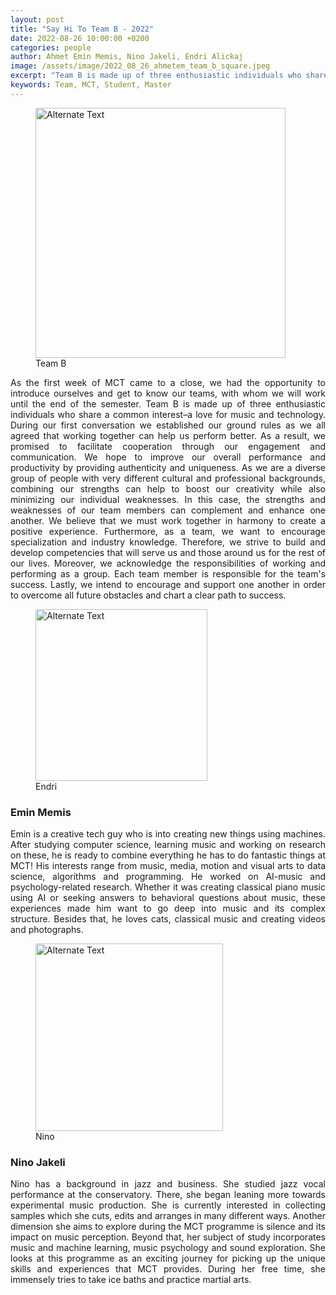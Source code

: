 ```yaml
---
layout: post
title: "Say Hi To Team B - 2022"
date: 2022-08-26 10:00:00 +0200
categories: people
author: Ahmet Emin Memis, Nino Jakeli, Endri Alickaj 
image: /assets/image/2022_08_26_ahmetem_team_b_square.jpeg
excerpt: "Team B is made up of three enthusiastic individuals who share a common interest–a love for music and technology."
keywords: Team, MCT, Student, Master
---
```


<figure style="float: none">
   <img src="/assets/image/2022_08_26_ahmetem_team_b.jpeg" alt="Alternate Text" title="Image Title" width=400 />
   <figcaption>Team B</figcaption>
</figure>

<p align="justify"> As the first week of MCT came to a close, we had the opportunity to introduce ourselves and get to know our teams, with whom we will work until the end of the semester. Team B is made up of three enthusiastic individuals who share a common interest–a love for music and technology. During our first conversation we established our ground rules as we all agreed that working together can help us perform better. As a result, we promised to facilitate cooperation through our engagement and communication. We hope to improve our overall performance and productivity by providing authenticity and uniqueness. As we are a diverse group of people with very different cultural and professional backgrounds, combining our strengths can help to boost our creativity while also minimizing our individual weaknesses. In this case, the strengths and weaknesses of our team members can complement and enhance one another. We believe that we must work together in harmony to create a positive experience. Furthermore, as a team, we want to encourage specialization and industry knowledge. Therefore, we strive to build and develop competencies that will serve us and those around us for the rest of our lives. Moreover, we acknowledge the responsibilities of working and performing as a group. Each team member is responsible for the team's success. Lastly, we intend to encourage and support one another in order to overcome all future obstacles and chart a clear path to success.</p>

<figure style="float: none">
   <img src="/assets/image/2022_08_26_ahmetem_team_b_endri.jpeg" alt="Alternate Text" title="Image Title" width=275 />
   <figcaption>Endri</figcaption>
</figure>


### Emin Memis

<p align="justify"> Emin is a creative tech guy who is into creating new things using machines. After studying computer science, learning music and working on research on these, he is ready to combine everything he has to do fantastic things at MCT! His interests range from music, media, motion and visual arts to data science, algorithms and programming. He worked on AI-music and psychology-related research. Whether it was creating classical piano music using AI or seeking answers to behavioral questions about music, these experiences made him want to go deep into music and its complex structure. Besides that, he loves cats, classical music and creating videos and photographs.</p>

<figure style="float: none">
   <img src="/assets/image/2022_08_26_ahmetem_team_b_nino.jpeg" alt="Alternate Text" title="Image Title" width=300 />
   <figcaption>Nino</figcaption>
</figure>

### Nino Jakeli

<p align="justify"> Nino has a background in jazz and business. She studied jazz vocal performance at the conservatory. There, she began leaning more towards experimental music production. She is currently interested in collecting samples which she cuts, edits and arranges in many different ways. Another dimension she aims to explore during the MCT programme is silence and its impact on music perception. Beyond that, her subject of study incorporates music and machine learning, music psychology and sound exploration. She looks at this programme as an exciting journey for picking up the unique skills and experiences that MCT provides. During her free time, she immensely tries to take ice baths and practice martial arts.</p>
